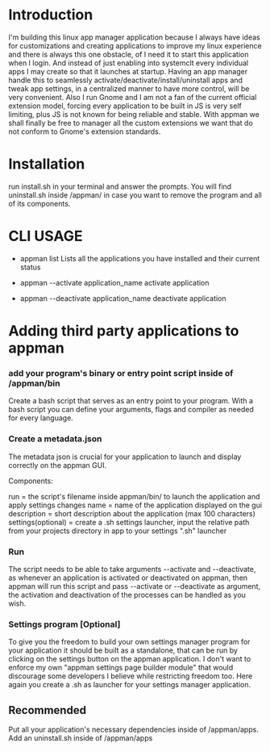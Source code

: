 # Introduction

I'm building this linux app manager application because I always have ideas for customizations and creating applications to improve my linux experience and there is always this one obstacle, of I need it to start this application when I login. And instead of just enabling into systemclt every individual apps I may create so that it launches at startup. Having an app manager handle this to seamlessly activate/deactivate/install/uninstall apps and tweak app settings, in a centralized manner to have more control, will be very convenient.
Also I run Gnome and I am not a fan of the current official extension model, forcing every application to be built in JS is very self limiting, plus JS is not known for being reliable and stable. With appman we shall finally be free to manager all the custom extensions we want that do not conform to Gnome's extension standards.

# Installation

run install.sh in your terminal and answer the prompts.
You will find uninstall.sh inside /appman/ in case you want to remove the program and all of its components.

# CLI USAGE

- appman list
Lists all the applications you have installed and their current status

- appman --activate application_name
activate application
- appman --deactivate application_name
deactivate application


# Adding third party applications to appman

### add your program's binary or entry point script inside of /appman/bin
Create a bash script that serves as an entry point to your program. With a bash script you can define your arguments, flags and compiler as needed for every language.

### Create a metadata.json
The metadata json is crucial for your application to launch and display correctly on the appman GUI.

Components:

run = the script's filename inside appman/bin/ to launch the application and apply settings changes
name = name of the application displayed on the gui
description = short description about the application (max 100 characters)
settings(optional) = create a .sh settings launcher, input the relative path from your projects directory in app to your settings ".sh" launcher

### Run

The script needs to be able to take arguments --activate and --deactivate, as whenever an application is activated or deactivated on appman, then appman will run this script and pass --activate or --deactivate as argument, the activation and deactivation of the processes can be handled as you wish.

### Settings program [Optional]
To give you the freedom to build your own settings manager program for your application it should be built as a standalone, that can be run by clicking on the settings button on the appman application. I don't want to enforce my own "appman settings page builder module" that would discourage some developers I believe while restricting freedom too.
Here again you create a .sh as launcher for your settings manager application.
<!-- If you want to make it match the design of appman look at the "Design Guide" section in this README -->

## Recommended
Put all your application's necessary dependencies inside of /appman/apps.
Add an uninstall.sh inside of /appman/apps

